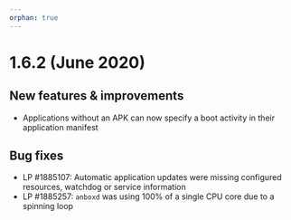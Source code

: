 ```yaml
---
orphan: true
---
```

# 1.6.2 (June 2020)

## New features & improvements

* Applications without an APK can now specify a boot activity in their application manifest

## Bug fixes

* LP #1885107: Automatic application updates were missing configured resources, watchdog or service information
* LP #1885257: `anboxd` was using 100% of a single CPU core due to a spinning loop